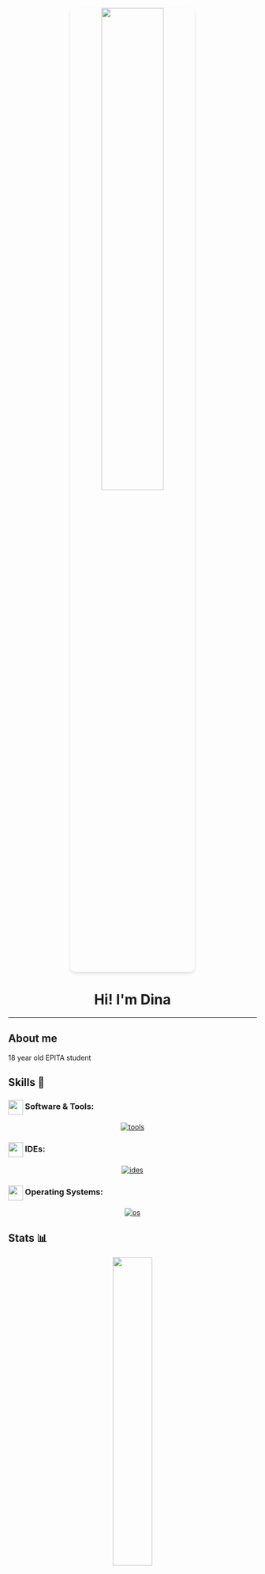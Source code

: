 <p align="center">
  <img src="https://github.com/dinaosaurus/dinaosaurus/blob/master/ressources/eatsleepcoderepeat.jpg" style="border-radius: 10px; box-shadow: 0px 4px 6px rgba(0, 0, 0, 0.1); width: 50%;"/>
</p>

<h1 align="center">
  Hi! I'm Dina
</h1>


-----------------------------------------------

## About me 
18 year old EPITA student



## Skills 🔨

### <img src=.ressources/softwares.gif width="30" style="vertical-align: middle;"> Software & Tools:
<div align="center">
  <a href="https://skillicons.dev/icons?i=git,github,gitlab,arduino,blender,dotnet,robloxstudio">
    <img src="https://skillicons.dev/icons?i=unity,git,github,gitlab,arduino,blender,dotnet,robloxstudio" alt="tools">
  </a>
</div>

### <img src=.ressources/ides.gif width="30" style="vertical-align: middle;"> IDEs:
<div align="center">
  <a href="https://skillicons.dev/icons?i=vim,pycharm,rider,androidstudio,vscode,emacs">
    <img src="https://skillicons.dev/icons?i=vim,pycharm,rider,androidstudio,vscode,emacs" alt="ides">
  </a>
</div>

### <img src=.ressources/systems.gif width="30" style="vertical-align: middle;"> Operating Systems:
<div align="center">
  <a href="https://skillicons.dev/icons?i=windows,linux,ubuntu,kali,nix">
    <img src="https://skillicons.dev/icons?i=windows,linux,ubuntu,nix" alt="os">
  </a>
</div>

## Stats 📊

<p align="center">
  <img src="https://github-readme-stats.vercel.app/api/wakatime?username=dinaosaure&layout=compact&langs_count=10&theme=blue_navy&custom_title=Time%20by%20language%20since%2011/03/2025" width="40%" />
</p>

<p align="center">
  <img src="https://github-readme-stats.vercel.app/api?username=dinaosaure&show_icons=true&hide=contribs,prs&cache_seconds=86400&theme=blue_navy" width="40%" />
</p>

<p align="center">
  <img src="https://github-readme-streak-daydreamsdeveloper.vercel.app/?user=dinaosaure&theme=blue_navy&border_radius=5&mode=weekly&card_height=215" width="40%" />
</p>



## Featured Projects 🚀

*   [**Project Name 1**](https://github.com/dinaosaurus/project1): A short description of Project 1.
*   [**Project Name 2**](https://github.com/dinaosaurus/project2): A brief overview of Project 2.




<!---
dinaosaurus/dinaosaurus is a ✨ special ✨ repository because its `README.md` (this file) appears on your GitHub profile.
You can click the Preview link to take a look at your changes.
--->
